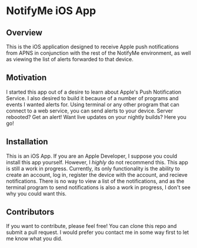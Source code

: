 # NotifyMe iOS App

## Overview
This is the iOS application designed to receive Apple push notifications from
APNS in conjunction with the rest of the NotifyMe environment, as well as
viewing the list of alerts forwarded to that device. 

## Motivation
I started this app out of a desire to learn about Apple's Push Notification
Service. I also desired to build it because of a number of programs and events
I wanted alerts for. Using terminal or any other program that can connect to a
web service, you can send alerts to your device. Server rebooted? Get an alert!
Want live updates on your nightly builds? Here you go!

## Installation
This is an iOS App. If you are an Apple Developer, I suppose you could install
this app yourself. However, I _highly_ do not recommend this. This app is still
a work in progress. Currently, its only functionality is the ability to create
an account, log in, register the device with the account, and recieve
notifications. There is no way to view a list of the notifications, and as the
terminal program to send notifications is also a work in progress, I don't see
why you could want this.

## Contributors
If you want to contribute, please feel free! You can clone this repo and submit
a pull request. I would prefer you contact me in some way first to let me know
what you did.
